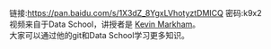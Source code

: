 链接:https://pan.baidu.com/s/1X3dZ_8YgxLVhotyztDMICQ  密码:k9x2<br>
视频来自于Data School，讲授者是 [Kevin Markham](https://github.com/justmarkham)。<br>
大家可以通过他的git和Data School学习更多知识。
